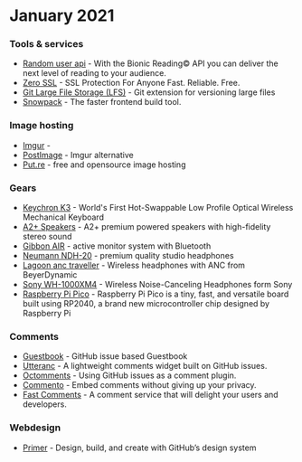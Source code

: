 # January 2021

### Tools & services

* [Random user api](https://randomuser.me/api/) - With the Bionic Reading© API you can deliver the next level of reading
  to your audience.
* [Zero SSL](https://zerossl.com/) - SSL Protection For Anyone Fast. Reliable. Free.
* [Git Large File Storage (LFS)](https://git-lfs.github.com/) - Git extension for versioning large files
* [Snowpack](https://www.snowpack.dev/) - The faster frontend build tool.

### Image hosting

* [Imgur](https://imgur.com/) -
* [PostImage](https://postimages.org/) - Imgur alternative
* [Put.re](https://put.re/) - free and opensource image hosting

### Gears

* [Keychron K3](https://www.keychron.com/pages/keychron-k3-wireless-mechanical-keyboard) - World's First Hot-Swappable
  Low Profile Optical Wireless Mechanical Keyboard
* [A2+ Speakers](https://audioengineusa.com/shop/wirelessspeakers/a2-wireless-computer-speakers/) - A2+ premium powered
  speakers with high-fidelity stereo sound
* [Gibbon AIR](https://www.monkey-banana.de/project/gibbon-air/) - active monitor system with Bluetooth
* [Neumann NDH-20](https://en-de.neumann.com/ndh-20) - premium quality studio headphones
* [Lagoon anc traveller](https://europe.beyerdynamic.com/lagoon-anc-traveller.html) - Wireless headphones with ANC from
  BeyerDynamic
* [Sony WH-1000XM4](https://www.sony.com/electronics/headband-headphones/wh-1000xm4) - Wireless Noise-Canceling
  Headphones form Sony
* [Raspberry Pi Pico](https://www.raspberrypi.org/products/raspberry-pi-pico/) - Raspberry Pi Pico is a tiny, fast, and
  versatile board built using RP2040, a brand new microcontroller chip designed by Raspberry Pi

### Comments

* [Guestbook](https://leerob.io/guestbook) - GitHub issue based Guestbook
* [Utteranc](https://utteranc.es) - A lightweight comments widget built on GitHub issues.
* [Octomments](https://ocs.now.sh) - Using GitHub issues as a comment plugin.
* [Commento](https://commento.io/) - Embed comments without giving up your privacy.
* [Fast Comments](https://fastcomments.com) - A comment service that will delight your users and developers.

### Webdesign

* [Primer](https://primer.style) - Design, build, and create with GitHub’s design system